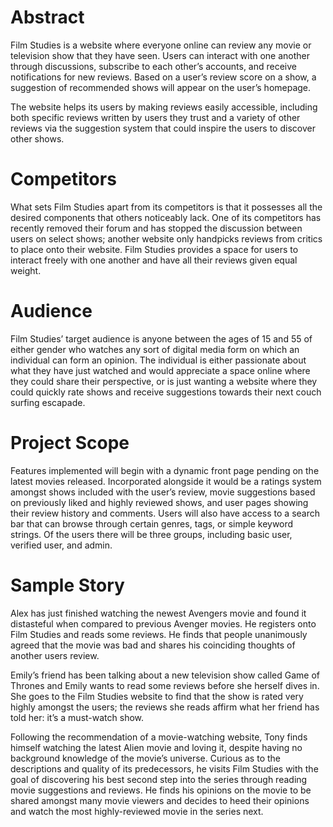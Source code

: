 # Abstract

Film Studies is a website where everyone online can review any movie or television show that they have seen. Users can interact with one another through discussions, subscribe to each other’s accounts, and receive notifications for new reviews. Based on a user’s review score on a show, a suggestion of recommended shows will appear on the user’s homepage.

The website helps its users by making reviews easily accessible, including both specific reviews written by users they trust and a variety of other reviews via the suggestion system that could inspire the users to discover other shows.

# Competitors

What sets Film Studies apart from its competitors is that it possesses all the desired components that others noticeably lack. One of its competitors has recently removed their forum and has stopped the discussion between users on select shows; another website only handpicks reviews from critics to place onto their website. Film Studies provides a space for users to interact freely with one another and have all their reviews given equal weight.

# Audience

Film Studies’ target audience is anyone between the ages of 15 and 55 of either gender who watches any sort of digital media form on which an individual can form an opinion. The individual is either passionate about what they have just watched and would appreciate a space online where they could share their perspective, or is just wanting a website where they could quickly rate shows and receive suggestions towards their next couch surfing escapade.
 

# Project Scope

Features implemented will begin with a dynamic front page pending on the latest movies released. Incorporated alongside it would be a ratings system amongst shows included with the user’s review, movie suggestions based on previously liked and highly reviewed shows, and user pages showing their review history and comments. Users will also have access to a search bar that can browse through certain genres, tags, or simple keyword strings. Of the users there will be three groups, including basic user, verified user, and admin.

# Sample Story

Alex has just finished watching the newest Avengers movie and found it distasteful when compared to previous Avenger movies. He registers onto Film Studies and reads some reviews. He finds that people unanimously agreed that the movie was bad and shares his coinciding thoughts of another users review.

Emily’s friend has been talking about a new television show called Game of Thrones and Emily wants to read some reviews before she herself dives in. She goes to the Film Studies website to find that the show is rated very highly amongst the users; the reviews she reads affirm what her friend has told her: it’s a must-watch show.

Following the recommendation of a movie-watching website, Tony finds himself watching the latest Alien movie and loving it, despite having no background knowledge of the movie’s universe. Curious as to the descriptions and quality of its predecessors, he visits Film Studies with the goal of discovering his best second step into the series through reading movie suggestions and reviews. He finds his opinions on the movie to be shared amongst many movie viewers and decides to heed their opinions and watch the most highly-reviewed movie in the series next.


